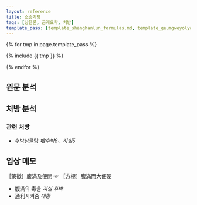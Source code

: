 ```yaml
---
layout: reference
title: 소승기탕
tags: [상한론, 금궤요략, 처방]
template_pass: [template_shanghanlun_formulas.md, template_geumgweyolyag_formulas.md, template_etc_formulas.md]
---
```



{% for tmp in page.template_pass %}

{% include {{ tmp }} %}

{% endfor %}



## 원문 분석



## 처방 분석

### 관련 처방

* [후박삼물탕]({{site.formulaurl}}/후박삼물탕) _增후박8、지실5_

## 임상 메모

［藥徵］腹滿及便閉 ☞ ［方極］腹滿而大便硬
* 腹滿의 毒을 _지실 후박_
* 通利시켜줌 _대황_
